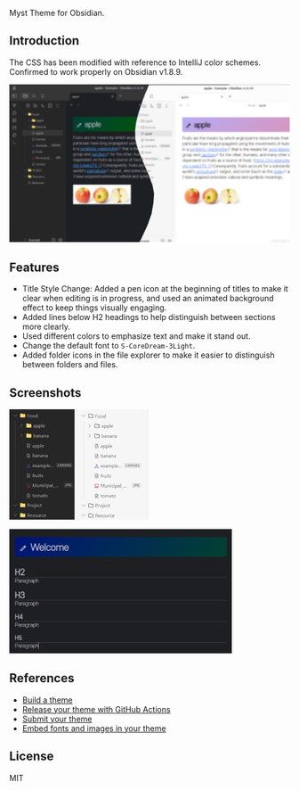 Myst Theme for Obsidian.

## Introduction
The CSS has been modified with reference to IntelliJ color schemes.  
Confirmed to work properly on Obsidian v1.8.9.

![screenshot](screenshot.png)

## Features
- Title Style Change: Added a pen icon at the beginning of titles to make it clear when editing is in progress, and used an animated background effect to keep things visually engaging.
- Added lines below H2 headings to help distinguish between sections more clearly.
- Used different colors to emphasize text and make it stand out.
- Change the default font to `S-CoreDream-3Light`.
- Added folder icons in the file explorer to make it easier to distinguish between folders and files.


## Screenshots

![files](./docs/screenshot2.png)

![files](./docs/screenshot3.png)

## References
- [Build a theme](https://docs.obsidian.md/Themes/App+themes/Build+a+theme)
- [Release your theme with GitHub Actions](https://docs.obsidian.md/Themes/App+themes/Release+your+theme+with+GitHub+Actions)
- [Submit your theme](https://docs.obsidian.md/Themes/App+themes/Submit+your+theme)
- [Embed fonts and images in your theme](https://docs.obsidian.md/Themes/App+themes/Embed+fonts+and+images+in+your+theme)


## License
MIT
